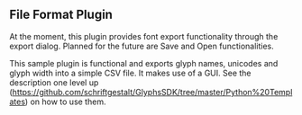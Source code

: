 ## File Format Plugin

At the moment, this plugin provides font export functionality through the export dialog.
Planned for the future are Save and Open functionalities.

This sample plugin is functional and exports glyph names, unicodes and glyph width into a simple CSV file.
It makes use of a GUI. See the description one level up (https://github.com/schriftgestalt/GlyphsSDK/tree/master/Python%20Templates) on how to use them.